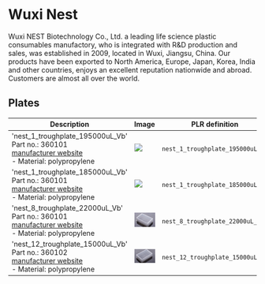 # Wuxi Nest

Wuxi NEST Biotechnology Co., Ltd. a leading life science plastic consumables manufactory, who is integrated with R&D production and sales, was established in 2009, located in Wuxi, Jiangsu, China. Our products have been exported to North America, Europe, Japan, Korea, India and other countries, enjoys an excellent reputation nationwide and abroad. Customers are almost all over the world.

## Plates

| Description | Image | PLR definition |
|-|-|-|
| 'nest_1_troughplate_195000uL_Vb'<br>Part no.: 360101<br>[manufacturer website](https://www.nest-biotech.com/reagent-reserviors/59178416.html)<br>- Material: polypropylene | ![](img/nest/nest_1_troughplate_195000uL_Vb.jpg) | `nest_1_troughplate_195000uL_Vb` |
| 'nest_1_troughplate_185000uL_Vb'<br>Part no.: 360101<br>[manufacturer website](https://www.nest-biotech.com/reagent-reserviors/59178415.html)<br>- Material: polypropylene | ![](img/nest/nest_1_troughplate_185000uL_Vb.jpg) | `nest_1_troughplate_185000uL_Vb` |
| 'nest_8_troughplate_22000uL_Vb'<br>Part no.: 360101<br>[manufacturer website](https://www.nestscientificusa.com/product/detail/513006470820794368)<br>- Material: polypropylene | ![](img/nest/nest_8_troughplate_22000uL_Vb.jpg) | `nest_8_troughplate_22000uL_Vb` |
| 'nest_12_troughplate_15000uL_Vb'<br>Part no.: 360102<br>[manufacturer website](https://www.nestscientificusa.com/product/detail/513006470820794368)<br>- Material: polypropylene | ![](img/nest/nest_12_troughplate_15000uL_Vb.jpg) | `nest_12_troughplate_15000uL_Vb` |
